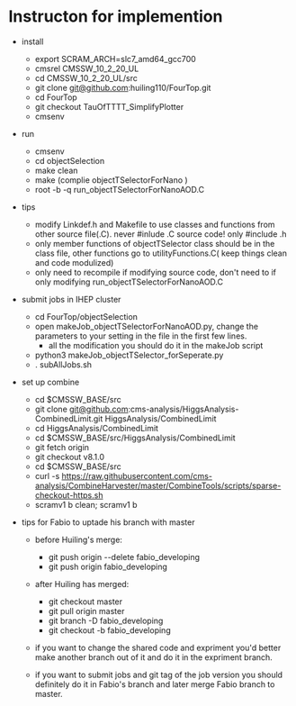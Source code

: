 # Instructon for implemention
* install 
  * export SCRAM_ARCH=slc7_amd64_gcc700
  * cmsrel CMSSW_10_2_20_UL
  * cd CMSSW_10_2_20_UL/src
  * git clone git@github.com:huiling110/FourTop.git 
  * cd FourTop
  * git checkout  TauOfTTTT_SimplifyPlotter
  * cmsenv
 * run
   * cmsenv
   * cd objectSelection
   * make clean
   * make  (complie objectTSelectorForNano )
   * root -b -q run_objectTSelectorForNanoAOD.C
 * tips
   * modify Linkdef.h and Makefile to use classes and functions from other source file(.C). never #inlude .C source code! only #include .h
   * only member functions of objectTSelector class should be in the class file, other functions go to utilityFunctions.C( keep things clean and code modulized)
   * only need to recompile if modifying source code, don't need to if only modifying run_objectTSelectorForNanoAOD.C


 * submit jobs in IHEP cluster
    * cd FourTop/objectSelection
    * open makeJob_objectTSelectorForNanoAOD.py, change the parameters to your setting in the file in the first few lines.
      * all the modification you should do it in the makeJob script
    * python3 makeJob_objectTSelector_forSeperate.py
    * . subAllJobs.sh

 * set up combine
    * cd $CMSSW_BASE/src
    * git clone git@github.com:cms-analysis/HiggsAnalysis-CombinedLimit.git HiggsAnalysis/CombinedLimit
    * cd HiggsAnalysis/CombinedLimit
    * cd $CMSSW_BASE/src/HiggsAnalysis/CombinedLimit
    * git fetch origin
    * git checkout v8.1.0
    * cd $CMSSW_BASE/src
    * curl -s https://raw.githubusercontent.com/cms-analysis/CombineHarvester/master/CombineTools/scripts/sparse-checkout-https.sh
    * scramv1 b clean; scramv1 b

 * tips for Fabio to uptade his branch with master
    * before Huiling's merge:
       * git push origin --delete fabio_developing
       * git push origin fabio_developing
    * after Huiling has merged:
       * git checkout master
       * git pull origin master
       * git branch -D fabio_developing
       * git checkout -b fabio_developing

       
    * if you want to change the shared code and expriment you'd better make another branch out of it and do it in the expriment branch.
    * if you want to submit jobs and git tag of the job version you should definitely do it in Fabio's branch and later merge Fabio branch to master.
  
      
     
